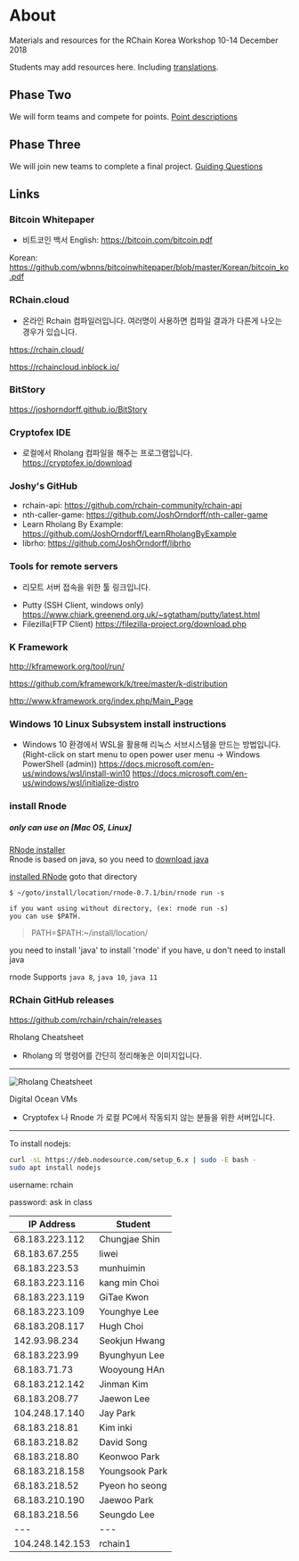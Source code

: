 About
======

Materials and resources for the RChain Korea Workshop 10-14 December 2018

Students may add resources here. Including [translations](translations.md).

Phase Two
----------
We will form teams and compete for points. [Point descriptions](phaseTwo.md)

Phase Three
------------
We will join new teams to complete a final project. [Guiding Questions](phaseThree.md)


Links
-------------------
### Bitcoin Whitepaper
- 비트코인 백서
English: https://bitcoin.com/bitcoin.pdf

Korean: https://github.com/wbnns/bitcoinwhitepaper/blob/master/Korean/bitcoin_ko.pdf

### RChain.cloud
- 온라인 Rchain 컴파일러입니다. 여러명이 사용하면 컴파일 결과가 다른게 나오는 경우가 있습니다.

https://rchain.cloud/

https://rchaincloud.inblock.io/

### BitStory
https://joshorndorff.github.io/BitStory

### Cryptofex IDE
- 로컬에서 Rholang 컴파일을 해주는 프로그램입니다.
https://cryptofex.io/download

### Joshy's GitHub
* rchain-api: https://github.com/rchain-community/rchain-api
* nth-caller-game: https://github.com/JoshOrndorff/nth-caller-game
* Learn Rholang By Example: https://github.com/JoshOrndorff/LearnRholangByExample
* librho: https://github.com/JoshOrndorff/librho

### Tools for remote servers
- 리모트 서버 접속을 위한 툴 링크입니다.
* Putty (SSH Client, windows only) https://www.chiark.greenend.org.uk/~sgtatham/putty/latest.html
* Filezilla(FTP Client) https://filezilla-project.org/download.php

### K Framework
http://kframework.org/tool/run/

https://github.com/kframework/k/tree/master/k-distribution

http://www.kframework.org/index.php/Main_Page

### Windows 10 Linux Subsystem install instructions
- Windows 10 환경에서 WSL을 활용해 리눅스 서브시스템을 만드는 방법입니다.
(Right-click on start menu to open power user menu -> Windows PowerShell (admin))
https://docs.microsoft.com/en-us/windows/wsl/install-win10
https://docs.microsoft.com/en-us/windows/wsl/initialize-distro

### install Rnode
##### only can use on [Mac OS, Linux]
[RNode installer](https://developer.rchain.coop/)  
Rnode is based on java, so you need to [download java](https://www.java.com/ko/download/mac_download.jsp)  

[installed RNode](https://developer.rchain.coop/) goto that directory

```
$ ~/goto/install/location/rnode-0.7.1/bin/rnode run -s

if you want using without directory, (ex: rnode run -s)
you can use $PATH.
```
> PATH=$PATH:~/install/location/

you need to install 'java' to install 'rnode'
if you have, u don't need to install java  

rnode Supports `java 8`, `java 10`, `java 11`

### RChain GitHub releases
https://github.com/rchain/rchain/releases

Rholang Cheatsheet
- Rholang 의 명령어를 간단히 정리해놓은 이미지입니다.
------------------
![Rholang Cheatsheet](RholangCheatSheet.png)

Digital Ocean VMs  
- Cryptofex 나 Rnode 가 로컬 PC에서 작동되지 않는 분들을 위한 서버입니다.
------------------
To install nodejs:
```bash
curl -sL https://deb.nodesource.com/setup_6.x | sudo -E bash -
sudo apt install nodejs
```

username: rchain

password: ask in class


| IP Address | Student |
| --- | --- |
| 68.183.223.112 | Chungjae Shin |
| 68.183.67.255 | liwei |
| 68.183.223.53 | munhuimin |
| 68.183.223.116 | kang min Choi |
| 68.183.223.119 | GiTae Kwon |
| 68.183.223.109 | Younghye Lee |
| 68.183.208.117 | Hugh Choi |
| 142.93.98.234 | Seokjun Hwang |
| 68.183.223.99 | Byunghyun Lee |
| 68.183.71.73 | Wooyoung HAn |
| 68.183.212.142 | Jinman Kim |
| 68.183.208.77 | Jaewon Lee |
| 104.248.17.140 | Jay Park |
| 68.183.218.81 | Kim inki |
| 68.183.218.82 | David Song |
| 68.183.218.80 | Keonwoo Park |
| 68.183.218.158 | Youngsook Park |
| 68.183.218.52 | Pyeon ho seong |
| 68.183.210.190 | Jaewoo Park |
| 68.183.218.56 | Seungdo Lee |
| --- | --- |
| 104.248.142.153 | rchain1 |
